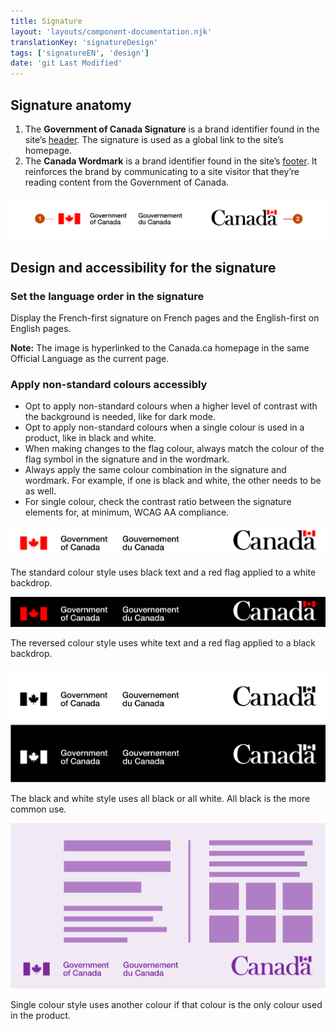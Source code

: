 ```yaml
---
title: Signature
layout: 'layouts/component-documentation.njk'
translationKey: 'signatureDesign'
tags: ['signatureEN', 'design']
date: 'git Last Modified'
---
```


## Signature anatomy

<ol class="anatomy-list">
  <li>The <strong>Government of Canada Signature</strong> is a brand identifier found in the site’s <a href="{{ links.header }}">header</a>. The signature is used as a global link to the site’s homepage.</li>
  <li>The <strong>Canada Wordmark</strong> is a brand identifier found in the site’s <a href="{{ links.footer }}">footer</a>. It reinforces the brand by communicating to a site visitor that they’re reading content from the Government of Canada.</li>
</ol>

<img class="b-sm b-default p-400" src="/images/en/components/anatomy/gcds-signature-anatomy-en.svg" alt="Signature anatomy showing the labels 1 (Government of Canada Signature) and 2 (Canada Wordmark)" />

## Design and accessibility for the signature

### Set the language order in the signature

Display the French-first signature on French pages and the English-first on English pages.

**Note:** The image is hyperlinked to the Canada.ca homepage in the same Official Language as the current page.

### Apply non-standard colours accessibly

- Opt to apply non-standard colours when a higher level of contrast with the background is needed, like for dark mode.
- Opt to apply non-standard colours when a single colour is used in a product, like in black and white.
- When making changes to the flag colour, always match the colour of the flag symbol in the signature and in the wordmark.
- Always apply the same colour combination in the signature and wordmark. For example, if one is black and white, the other needs to be as well.
- For single colour, check the contrast ratio between the signature elements for, at minimum, WCAG AA compliance.

<img class="b-sm b-default p-400 mt-400 mb-400" src="/images/en/components/example/example-signature-side-by-side-en.svg" alt="An image presenting both variations of the signature component. The signature type is on the left and the wordmark type is on the right." />

The standard colour style uses black text and a red flag applied to a white backdrop.

<img class="b-sm b-default p-400 mt-500 mb-400" src="/images/en/components/example/example-signature-side-by-side-reversed-en.svg" alt="An image presenting both variations of the signature component. The signature type is on the left and the wordmark type is on the right. This variation has white text on a black back drop" />

The reversed colour style uses white text and a red flag applied to a black backdrop.

<img class="b-sm b-default p-400 mt-500 mb-400" src="/images/en/components/example/example-signature-bw-en.svg" alt="An image presenting two signature and wordmark pairings. One where the signature and wordmark are all black on a white backdrop and the second where the signature and wordmark are all white on a black backdrop." />

The black and white style uses all black or all white. All black is the more common use.

<img class="b-sm b-default p-400 mt-500 mb-400" src="/images/en/components/example/example-signature-single-colour-style-en.svg" alt="An image showing the the signature and wordmark in dark purple on a light purple backdrop. There are bars and boxes simulating text and pictures, you are to assume this is a mock webpage. The text and pictures boxes are also dark purple." />

Single colour style uses another colour if that colour is the only colour used in the product.
